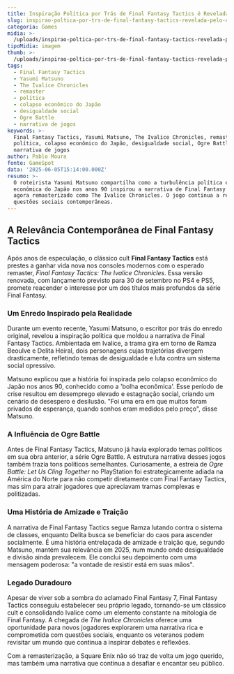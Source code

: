 ```yaml
---
title: Inspiração Política por Trás de Final Fantasy Tactics é Revelada pelo Criador
slug: inspirao-poltica-por-trs-de-final-fantasy-tactics-revelada-pelo-criador
categoria: Games
midia: >-
  /uploads/inspirao-poltica-por-trs-de-final-fantasy-tactics-revelada-pelo-criador-thumb.jpg
tipoMidia: imagem
thumb: >-
  /uploads/inspirao-poltica-por-trs-de-final-fantasy-tactics-revelada-pelo-criador-thumb.jpg
tags:
  - Final Fantasy Tactics
  - Yasumi Matsuno
  - The Ivalice Chronicles
  - remaster
  - política
  - colapso econômico do Japão
  - desigualdade social
  - Ogre Battle
  - narrativa de jogos
keywords: >-
  Final Fantasy Tactics, Yasumi Matsuno, The Ivalice Chronicles, remaster,
  política, colapso econômico do Japão, desigualdade social, Ogre Battle,
  narrativa de jogos
author: Pablo Moura
fonte: GameSpot
data: '2025-06-05T15:14:00.000Z'
resumo: >-
  O roteirista Yasumi Matsuno compartilha como a turbulência política e
  econômica do Japão nos anos 90 inspirou a narrativa de Final Fantasy Tactics,
  agora remasterizado como The Ivalice Chronicles. O jogo continua a ressoar com
  questões sociais contemporâneas.
---
```


## A Relevância Contemporânea de Final Fantasy Tactics

Após anos de especulação, o clássico cult **Final Fantasy Tactics** está prestes a ganhar vida nova nos consoles modernos com o esperado remaster, _Final Fantasy Tactics: The Ivalice Chronicles_. Essa versão renovada, com lançamento previsto para 30 de setembro no PS4 e PS5, promete reacender o interesse por um dos títulos mais profundos da série Final Fantasy.

### Um Enredo Inspirado pela Realidade

Durante um evento recente, Yasumi Matsuno, o escritor por trás do enredo original, revelou a inspiração política que moldou a narrativa de Final Fantasy Tactics. Ambientada em Ivalice, a trama gira em torno de Ramza Beoulve e Delita Heiral, dois personagens cujas trajetórias divergem drasticamente, refletindo temas de desigualdade e luta contra um sistema social opressivo.

Matsuno explicou que a história foi inspirada pelo colapso econômico do Japão nos anos 90, conhecido como a 'bolha econômica'. Esse período de crise resultou em desemprego elevado e estagnação social, criando um cenário de desespero e desilusão. "Foi uma era em que muitos foram privados de esperança, quando sonhos eram medidos pelo preço", disse Matsuno.

### A Influência de Ogre Battle

Antes de Final Fantasy Tactics, Matsuno já havia explorado temas políticos em sua obra anterior, a série Ogre Battle. A estrutura narrativa desses jogos também trazia tons políticos semelhantes. Curiosamente, a estreia de _Ogre Battle: Let Us Cling Together_ no PlayStation foi estrategicamente adiada na América do Norte para não competir diretamente com Final Fantasy Tactics, mas sim para atrair jogadores que apreciavam tramas complexas e politizadas.

### Uma História de Amizade e Traição

A narrativa de Final Fantasy Tactics segue Ramza lutando contra o sistema de classes, enquanto Delita busca se beneficiar do caos para ascender socialmente. É uma história entrelaçada de amizade e traição que, segundo Matsuno, mantém sua relevância em 2025, num mundo onde desigualdade e divisão ainda prevalecem. Ele conclui seu depoimento com uma mensagem poderosa: "a vontade de resistir está em suas mãos".

### Legado Duradouro

Apesar de viver sob a sombra do aclamado Final Fantasy 7, Final Fantasy Tactics conseguiu estabelecer seu próprio legado, tornando-se um clássico cult e consolidando Ivalice como um elemento constante na mitologia de Final Fantasy. A chegada de _The Ivalice Chronicles_ oferece uma oportunidade para novos jogadores explorarem uma narrativa rica e comprometida com questões sociais, enquanto os veteranos podem revisitar um mundo que continua a inspirar debates e reflexões.

Com a remasterização, a Square Enix não só traz de volta um jogo querido, mas também uma narrativa que continua a desafiar e encantar seu público.

